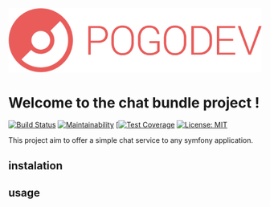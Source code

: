 ![POGODEV](https://github.com/pogodevorg/assets/blob/master/public/img/logo-github.png?raw=true)

# Welcome to the chat bundle project !
[![Build Status](https://travis-ci.org/12rambau/Chat-bundle.svg?branch=master)](https://travis-ci.org/12rambau/Chat-bundle) [![Maintainability](https://api.codeclimate.com/v1/badges/64fb6d9d5c953d42eba9/maintainability)](https://codeclimate.com/github/12rambau/Chat-bundle/maintainability) [[![Test Coverage](https://api.codeclimate.com/v1/badges/64fb6d9d5c953d42eba9/test_coverage)](https://codeclimate.com/github/12rambau/Chat-bundle/test_coverage) [![License: MIT](https://img.shields.io/badge/License-MIT-yellow.svg)](https://github.com/12rambau/Chat-bundle/LICENSE)

This project aim to offer a simple chat service to any symfony application.

## instalation

## usage